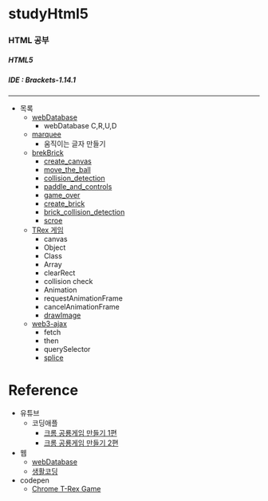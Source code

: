 # studyHtml5
### HTML 공부
##### HTML5
##### IDE : Brackets-1.14.1
---
* 목록
    + [webDatabase](https://leedokchidok19.github.io/studyHtml5/webDatabase.html)
        - webDatabase C,R,U,D
    + [marquee](https://leedokchidok19.github.io/studyHtml5/marquee.html)
        - 움직이는 글자 만들기
    + [brekBrick](brekBrick)
        - [create_canvas](https://leedokchidok19.github.io/studyHtml5/breakBrick/1_create_canvas.html)
        - [move_the_ball](https://leedokchidok19.github.io/studyHtml5/breakBrick/2_move_the_ball.html)
        - [collision_detection](https://leedokchidok19.github.io/studyHtml5/breakBrick/3_collision_detection.html)
        - [paddle_and_controls](https://leedokchidok19.github.io/studyHtml5/breakBrick/4_paddle_and_controls.html)
        - [game_over](https://leedokchidok19.github.io/studyHtml5/breakBrick/5_game_over.html)
        - [create_brick](https://leedokchidok19.github.io/studyHtml5/breakBrick/6_create_brick.html)
        - [brick_collision_detection](https://leedokchidok19.github.io/studyHtml5/breakBrick/7_brick_collision_detection.html)
        - [scroe](https://leedokchidok19.github.io/studyHtml5/breakBrick/8_scroe.html)
    + [TRex 게임](https://leedokchidok19.github.io/studyHtml5/TRex/TRex.html) 
        - canvas
        - Object
        - Class
        - Array
        - clearRect
        - collision check
        - Animation
        - requestAnimationFrame
        - cancelAnimationFrame
        - [drawImage](https://developer.mozilla.org/en-US/docs/Web/API/CanvasRenderingContext2D/drawImage)
    + [web3-ajax](https://leedokchidok19.github.io/studyHtml5/web3-ajax/index.html)
        - fetch
        - then
        - querySelector
        - [splice](https://developer.mozilla.org/ko/docs/Web/JavaScript/Reference/Global_Objects/Array/splice)

# Reference
+ 유튜브
    - 코딩애플
        - [크롬 공룡게임 만들기 1편](https://www.youtube.com/watch?v=qkTtmgCjHhM)
        - [크롬 공룡게임 만들기 2편](https://www.youtube.com/watch?v=7TXGvVblfLs)
+ 웹
    - [webDatabase](http://html5.firejune.com/demo/webdb.html)
    - [생활코딩](https://www.opentutorials.org/course/3281)
+ codepen
    - [Chrome T-Rex Game](https://codepen.io/LawrenceScafuri/pen/MmVYpa)
